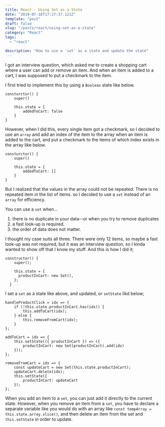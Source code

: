 ```yaml
---
title: React - Using Set as a State
date: "2019-07-16T17:27:37.121Z"
template: "post"
draft: false
slug: "/posts/react/using-set-as-a-state"
category: "React"
tags:
  - "react"

description: "How to use a 'set' as a state and update the state"
---
```


I got an interview question, which asked me to create a shopping cart where a user can add or remove an item. And when an item is added to a cart, I was supposed to put a checkmark to the item.

I first tried to implement this by using a `Boolean` state like below.

```
consturctor() {
    super()

    this.state = {
        addedToCart: false
    }
}
```

However, when I did this, every single item got a checkmark, so I decided to use an `array` and add an index of the item to the array when an item is added to the cart, and put a checkmark to the items of which index exists in the array like below.

```
consturctor() {
    super()

    this.state = {
        addedToCart: []
    }
}
```

But I realized that the values in the array could not be repeated. There is no repeated item in the list of items. so I decided to use a `set` instead of an `array` for efficiency.

You can use a `set` when...

1. there is no duplicate in your data--or when you try to remove duplicates
2. a fast look-up is required.
3. the order of data does not matter.

I thought my case suits all three. There were only 12 items, so maybe a fast look-up was not required, but it was an interview question, so I kinda wanted to show off that I know my stuff. And this is how I did it;

```
constructor() {
    super();

    this.state = {
      productInCart: new Set(),
    };
  }
```

I set a `set` as a state like above, and updated, or `setState` likd below;

```
handleProductClick = idx => {
    if (!this.state.productInCart.has(idx)) {
        this.addToCart(idx);
    } else {
        this.removeFromCart(idx);
    }
};

addToCart = idx => {
    this.setState(({ productInCart }) => ({
        productInCart: new Set(productInCart).add(idx)
    }));
};

removeFromCart = idx => {
    const updateCart = new Set(this.state.productInCart);
    updateCart.delete(idx);
    this.setState({
        productInCart: updateCart
    });
};
```

When you add an item to a `set`, you can just add it directly to the current state. However, when you remove an item from a `set`, you have to declare a separate variable like you would do with an array like `const tempArray = this.state.array.slice()`, and then delete an item from the set and `this.setState` in order to update.
